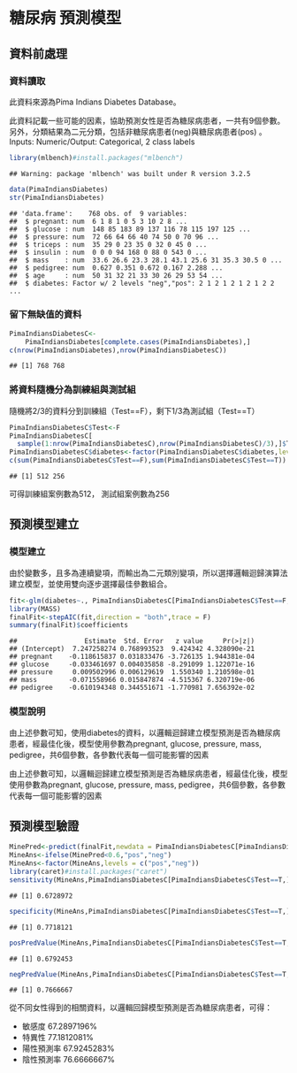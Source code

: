 糖尿病 預測模型
================

資料前處理
----------

### 資料讀取

此資料來源為Pima Indians Diabetes Database。

此資料記載一些可能的因素，協助預測女性是否為糖尿病患者，一共有9個參數。另外，分類結果為二元分類，包括非糖尿病患者(neg)與糖尿病患者(pos) 。Inputs: Numeric/Output: Categorical, 2 class labels

``` r
library(mlbench)#install.packages("mlbench")
```

    ## Warning: package 'mlbench' was built under R version 3.2.5

``` r
data(PimaIndiansDiabetes)
str(PimaIndiansDiabetes) 
```

    ## 'data.frame':    768 obs. of  9 variables:
    ##  $ pregnant: num  6 1 8 1 0 5 3 10 2 8 ...
    ##  $ glucose : num  148 85 183 89 137 116 78 115 197 125 ...
    ##  $ pressure: num  72 66 64 66 40 74 50 0 70 96 ...
    ##  $ triceps : num  35 29 0 23 35 0 32 0 45 0 ...
    ##  $ insulin : num  0 0 0 94 168 0 88 0 543 0 ...
    ##  $ mass    : num  33.6 26.6 23.3 28.1 43.1 25.6 31 35.3 30.5 0 ...
    ##  $ pedigree: num  0.627 0.351 0.672 0.167 2.288 ...
    ##  $ age     : num  50 31 32 21 33 30 26 29 53 54 ...
    ##  $ diabetes: Factor w/ 2 levels "neg","pos": 2 1 2 1 2 1 2 1 2 2 ...

### 留下無缺值的資料

``` r
PimaIndiansDiabetesC<-
    PimaIndiansDiabetes[complete.cases(PimaIndiansDiabetes),]
c(nrow(PimaIndiansDiabetes),nrow(PimaIndiansDiabetesC))
```

    ## [1] 768 768

### 將資料隨機分為訓練組與測試組

隨機將2/3的資料分到訓練組（Test==F），剩下1/3為測試組（Test==T）

``` r
PimaIndiansDiabetesC$Test<-F
PimaIndiansDiabetesC[
  sample(1:nrow(PimaIndiansDiabetesC),nrow(PimaIndiansDiabetesC)/3),]$Test<-T
PimaIndiansDiabetesC$diabetes<-factor(PimaIndiansDiabetesC$diabetes,levels=c("pos","neg"))
c(sum(PimaIndiansDiabetesC$Test==F),sum(PimaIndiansDiabetesC$Test==T))
```

    ## [1] 512 256

可得訓練組案例數為512， 測試組案例數為256

預測模型建立
------------

### 模型建立

由於變數多，且多為連續變項，而輸出為二元類別變項，所以選擇邏輯迴歸演算法建立模型，並使用雙向逐步選擇最佳參數組合。

``` r
fit<-glm(diabetes~., PimaIndiansDiabetesC[PimaIndiansDiabetesC$Test==F,],family="binomial")
library(MASS)
finalFit<-stepAIC(fit,direction = "both",trace = F)
summary(finalFit)$coefficients
```

    ##                 Estimate  Std. Error   z value     Pr(>|z|)
    ## (Intercept)  7.247258274 0.768993523  9.424342 4.328090e-21
    ## pregnant    -0.118615837 0.031833476 -3.726135 1.944381e-04
    ## glucose     -0.033461697 0.004035858 -8.291099 1.122071e-16
    ## pressure     0.009502996 0.006129619  1.550340 1.210598e-01
    ## mass        -0.071558966 0.015847874 -4.515367 6.320719e-06
    ## pedigree    -0.610194348 0.344551671 -1.770981 7.656392e-02

### 模型說明

由上述參數可知，使用diabetes的資料，以邏輯迴歸建立模型預測是否為糖尿病患者，經最佳化後，模型使用參數為pregnant, glucose, pressure, mass, pedigree，共6個參數，各參數代表每一個可能影響的因素

由上述參數可知，以邏輯迴歸建立模型預測是否為糖尿病患者，經最佳化後，模型使用參數為pregnant, glucose, pressure, mass, pedigree，共6個參數，各參數代表每一個可能影響的因素

預測模型驗證
------------

``` r
MinePred<-predict(finalFit,newdata = PimaIndiansDiabetesC[PimaIndiansDiabetesC$Test==T,])
MineAns<-ifelse(MinePred<0.6,"pos","neg") 
MineAns<-factor(MineAns,levels = c("pos","neg"))
library(caret)#install.packages("caret")
sensitivity(MineAns,PimaIndiansDiabetesC[PimaIndiansDiabetesC$Test==T,]$diabetes)
```

    ## [1] 0.6728972

``` r
specificity(MineAns,PimaIndiansDiabetesC[PimaIndiansDiabetesC$Test==T,]$diabetes)
```

    ## [1] 0.7718121

``` r
posPredValue(MineAns,PimaIndiansDiabetesC[PimaIndiansDiabetesC$Test==T,]$diabetes)
```

    ## [1] 0.6792453

``` r
negPredValue(MineAns,PimaIndiansDiabetesC[PimaIndiansDiabetesC$Test==T,]$diabetes)
```

    ## [1] 0.7666667

從不同女性得到的相關資料，以邏輯回歸模型預測是否為糖尿病患者，可得：

-   敏感度 67.2897196%
-   特異性 77.1812081%
-   陽性預測率 67.9245283%
-   陰性預測率 76.6666667%
